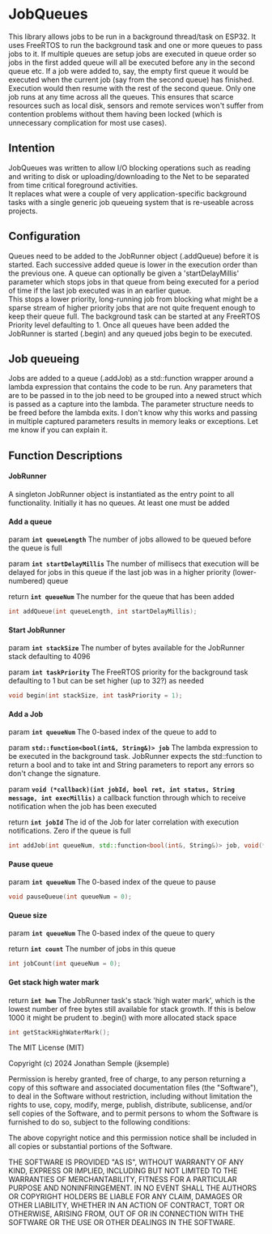 # JobQueues
 
This library allows jobs to be run in a background thread/task on ESP32.
It uses FreeRTOS to run the background task and one or more queues to pass jobs to it.
If multiple queues are setup jobs are executed in queue order so jobs in the first added queue will all be executed before any in the second queue etc.
If a job were added to, say, the empty first queue it would be executed when the current job (say from the second queue) has finished. Execution would then resume with the rest of the second queue.
Only one job runs at any time across all the queues. This ensures that scarce resources such as local disk, sensors and remote services won't suffer from contention problems without them having been locked (which is unnecessary complication for most use cases).

## Intention

JobQueues was written to allow I/O blocking operations such as reading and writing to disk or uploading/downloading to the Net to be separated from time critical foreground activities.  
It replaces what were a couple of very application-specific background tasks with a single generic job queueing system that is re-useable across projects.

## Configuration

Queues need to be added to the JobRunner object (.addQueue) before it is started. 
Each successive added queue is lower in the execution order than the previous one.
A queue can optionally be given a 'startDelayMillis' parameter which stops jobs in that queue from being executed for a period of time if the last job executed was in an earlier queue.  
This stops a lower priority, long-running job from blocking what might be a sparse stream of higher priority jobs that are not quite frequent enough to keep their queue full.
The background task can be started at any FreeRTOS Priority level defaulting to 1.
Once all queues have been added the JobRunner is started (.begin) and any queued jobs begin to be executed.

## Job queueing

Jobs are added to a queue (.addJob) as a std::function wrapper around a lambda expression that contains the code to be run. 
Any parameters that are to be passed in to the job need to be grouped into a newed struct which is passed as a capture into the lambda. The parameter structure needs to be freed before the lambda exits. I don't know why this works and passing in multiple captured parameters results in memory leaks or exceptions. Let me know if you can explain it.

## Function Descriptions

#### JobRunner

A singleton JobRunner object is instantiated as the entry point to all functionality.  Initially it has no queues. At least one must be added

#### Add a queue

param **`int queueLength`** The number of jobs allowed to be queued before the queue is full

param **`int startDelayMillis`** The number of millisecs that execution will be delayed for jobs in this queue if the last job was in a higher priority (lower-numbered) queue

return **`int queueNum`** The number for the queue that has been added

```cpp
int addQueue(int queueLength, int startDelayMillis);
```

#### Start JobRunner

param **`int stackSize`** The number of bytes available for the JobRunner stack defaulting to 4096

param **`int taskPriority`** The FreeRTOS priority for the background task defaulting to 1 but can be set higher (up to 32?) as needed

```cpp
void begin(int stackSize, int taskPriority = 1);
```

#### Add a Job

param **`int queueNum`** The 0-based index of the queue to add to

param **`std::function<bool(int&, String&)> job`** The lambda expression to be executed in the background task. JobRunner expects the std::function to return a bool and to take int and String parameters to report any errors so don't change the signature.

param **`void (*callback)(int jobId, bool ret, int status, String message, int execMillis)`** a callback function through which to receive notification when the job has been executed

return **`int jobId`** The id of the Job for later correlation with execution notifications. Zero if the queue is full

```cpp
int addJob(int queueNum, std::function<bool(int&, String&)> job, void(*callback)(int jobId, bool ret, int status, String message, int execMillis) = NULL);
```

#### Pause queue

param **`int queueNum`** The 0-based index of the queue to pause

```cpp
void pauseQueue(int queueNum = 0);
```
#### Queue size

param **`int queueNum`** The 0-based index of the queue to query

return **`int count`** The number of jobs in this queue

```cpp
int jobCount(int queueNum = 0);
```

#### Get stack high water mark

return **`int hwm`** The JobRunner task's stack 'high water mark', which is the lowest number of free bytes still available for stack growth.  If this is below 1000 it might be prudent to .begin() with more allocated stack space

```cpp
int getStackHighWaterMark();
```
The MIT License (MIT)

Copyright (c) 2024 Jonathan Semple (jksemple)


Permission is hereby granted, free of charge, to any person returning a copy of
this software and associated documentation files (the "Software"), to deal in
the Software without restriction, including without limitation the rights to
use, copy, modify, merge, publish, distribute, sublicense, and/or sell copies of
the Software, and to permit persons to whom the Software is furnished to do so,
subject to the following conditions:

The above copyright notice and this permission notice shall be included in all
copies or substantial portions of the Software.

THE SOFTWARE IS PROVIDED "AS IS", WITHOUT WARRANTY OF ANY KIND, EXPRESS OR
IMPLIED, INCLUDING BUT NOT LIMITED TO THE WARRANTIES OF MERCHANTABILITY, FITNESS
FOR A PARTICULAR PURPOSE AND NONINFRINGEMENT. IN NO EVENT SHALL THE AUTHORS OR
COPYRIGHT HOLDERS BE LIABLE FOR ANY CLAIM, DAMAGES OR OTHER LIABILITY, WHETHER
IN AN ACTION OF CONTRACT, TORT OR OTHERWISE, ARISING FROM, OUT OF OR IN
CONNECTION WITH THE SOFTWARE OR THE USE OR OTHER DEALINGS IN THE SOFTWARE.

